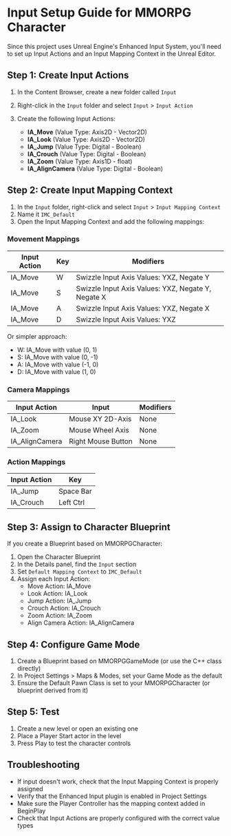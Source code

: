 # Input Setup Guide for MMORPG Character

Since this project uses Unreal Engine's Enhanced Input System, you'll need to set up Input Actions and an Input Mapping Context in the Unreal Editor.

## Step 1: Create Input Actions

1. In the Content Browser, create a new folder called `Input`
2. Right-click in the `Input` folder and select `Input` > `Input Action`
3. Create the following Input Actions:

   - **IA_Move** (Value Type: Axis2D - Vector2D)
   - **IA_Look** (Value Type: Axis2D - Vector2D)
   - **IA_Jump** (Value Type: Digital - Boolean)
   - **IA_Crouch** (Value Type: Digital - Boolean)
   - **IA_Zoom** (Value Type: Axis1D - float)
   - **IA_AlignCamera** (Value Type: Digital - Boolean)

## Step 2: Create Input Mapping Context

1. In the `Input` folder, right-click and select `Input` > `Input Mapping Context`
2. Name it `IMC_Default`
3. Open the Input Mapping Context and add the following mappings:

### Movement Mappings

| Input Action | Key | Modifiers |
|--------------|-----|-----------|
| IA_Move | W | Swizzle Input Axis Values: YXZ, Negate Y |
| IA_Move | S | Swizzle Input Axis Values: YXZ, Negate Y, Negate X |
| IA_Move | A | Swizzle Input Axis Values: YXZ, Negate X |
| IA_Move | D | Swizzle Input Axis Values: YXZ |

Or simpler approach:
- W: IA_Move with value (0, 1)
- S: IA_Move with value (0, -1)
- A: IA_Move with value (-1, 0)
- D: IA_Move with value (1, 0)

### Camera Mappings

| Input Action | Input | Modifiers |
|--------------|-------|-----------|
| IA_Look | Mouse XY 2D-Axis | None |
| IA_Zoom | Mouse Wheel Axis | None |
| IA_AlignCamera | Right Mouse Button | None |

### Action Mappings

| Input Action | Key |
|--------------|-----|
| IA_Jump | Space Bar |
| IA_Crouch | Left Ctrl |

## Step 3: Assign to Character Blueprint

If you create a Blueprint based on MMORPGCharacter:

1. Open the Character Blueprint
2. In the Details panel, find the `Input` section
3. Set `Default Mapping Context` to `IMC_Default`
4. Assign each Input Action:
   - Move Action: IA_Move
   - Look Action: IA_Look
   - Jump Action: IA_Jump
   - Crouch Action: IA_Crouch
   - Zoom Action: IA_Zoom
   - Align Camera Action: IA_AlignCamera

## Step 4: Configure Game Mode

1. Create a Blueprint based on MMORPGGameMode (or use the C++ class directly)
2. In Project Settings > Maps & Modes, set your Game Mode as the default
3. Ensure the Default Pawn Class is set to your MMORPGCharacter (or blueprint derived from it)

## Step 5: Test

1. Create a new level or open an existing one
2. Place a Player Start actor in the level
3. Press Play to test the character controls

## Troubleshooting

- If input doesn't work, check that the Input Mapping Context is properly assigned
- Verify that the Enhanced Input plugin is enabled in Project Settings
- Make sure the Player Controller has the mapping context added in BeginPlay
- Check that Input Actions are properly configured with the correct value types
